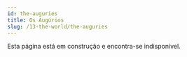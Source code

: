 ```yaml
---
id: the-auguries
title: Os Augúrios
slug: /13-the-world/the-auguries
---
```


Esta página está em construção e encontra-se indisponível.

